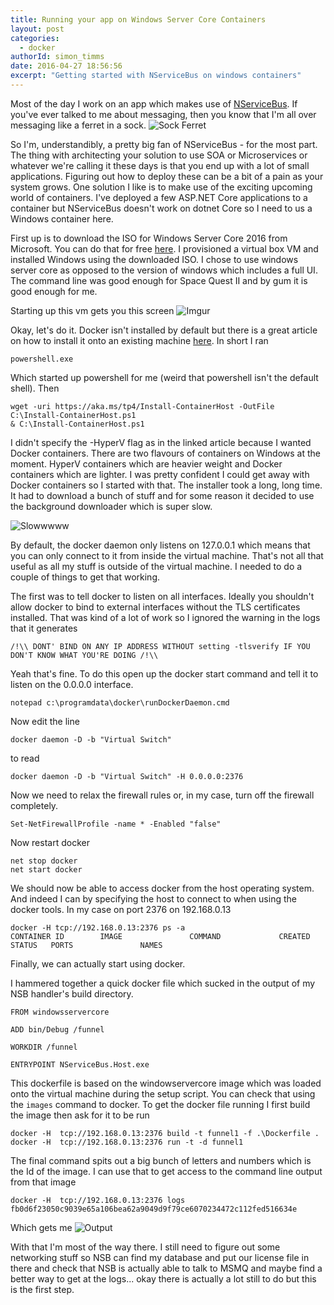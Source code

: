 ```yaml
---
title: Running your app on Windows Server Core Containers
layout: post
categories:
  - docker
authorId: simon_timms
date: 2016-04-27 18:56:56 
excerpt: "Getting started with NServiceBus on windows containers"
---
```

Most of the day I work on an app which makes use of [NServiceBus](http://particular.net/). If you've ever talked to me about messaging, then you know that I'm all over messaging like a ferret in a sock. 
![Sock Ferret](http://i.imgur.com/oglJADJ.png)

So I'm, understandibly, a pretty big fan of NServiceBus - for the most part. The thing with architecting your solution to use SOA or Microservices or whatever we're calling it these days is that you end up with a lot of small applications. Figuring out how to deploy these can be a bit of a pain as your system grows. One solution I like is to make use of the exciting upcoming world of containers. I've deployed a few ASP.NET Core applications to a container but NServiceBus doesn't work on dotnet Core so I need to us a Windows container here.

First up is to download the ISO for Windows Server Core 2016 from Microsoft. You can do that for free [here](https://www.microsoft.com/en-us/server-cloud/products/windows-server-2016/).  I provisioned a virtual box VM and installed Windows using the downloaded ISO. I chose to use windows server core as opposed to the version of windows which includes a full UI. The command line was good enough for Space Quest II and by gum it is good enough for me. 

Starting up this vm gets you this screen
![Imgur](http://i.imgur.com/jvEsdMU.png)

Okay, let's do it. Docker isn't installed by default but there is a great article on how to install it onto an existing machine [here](https://msdn.microsoft.com/virtualization/windowscontainers/quick_start/inplace_setup). In short I ran

`powershell.exe` 

Which started up powershell for me (weird that powershell isn't the default shell). Then 

```
wget -uri https://aka.ms/tp4/Install-ContainerHost -OutFile C:\Install-ContainerHost.ps1
& C:\Install-ContainerHost.ps1
```
I didn't specify the -HyperV flag as in the linked article because I wanted Docker containers. There are two flavours of containers on Windows at the moment. HyperV containers which are heavier weight and Docker containers which are lighter. I was pretty confident I could get away with Docker containers so I started with that. The installer took a long, long time. It had to download a bunch of stuff and for some reason it decided to use the background downloader which is super slow. 

![Slowwwww](http://i.imgur.com/3ce2GpA.png)

By default, the docker daemon only listens on 127.0.0.1 which means that you can only connect to it from inside the virtual machine. That's not all that useful as all my stuff is outside of the virtual machine. I needed to do a couple of things to get that working.

The first was to tell docker to listen on all interfaces. Ideally you shouldn't allow docker to bind to external interfaces without the TLS certificates installed. That was kind of a lot of work so I ignored the warning in the logs that it generates 

```
/!\\ DONT' BIND ON ANY IP ADDRESS WITHOUT setting -tlsverify IF YOU DON'T KNOW WHAT YOU'RE DOING /!\\
```
Yeah that's fine. To do this open up the docker start command and tell it to listen on the 0.0.0.0 interface. 

```
notepad c:\programdata\docker\runDockerDaemon.cmd
```

Now edit the line 

```
docker daemon -D -b "Virtual Switch"
```
to read 
```
docker daemon -D -b "Virtual Switch" -H 0.0.0.0:2376
```

Now we need to relax the firewall rules or, in my case, turn off the firewall completely. 

```
Set-NetFirewallProfile -name * -Enabled "false"
```

Now restart docker 
```
net stop docker
net start docker
```
We should now be able to access docker from the host operating system. And indeed I can by specifying the host to connect to when using the docker tools. In my case on port 2376 on 192.168.0.13

```
docker -H tcp://192.168.0.13:2376 ps -a
CONTAINER ID        IMAGE               COMMAND             CREATED             STATUS   PORTS               NAMES
```
 
Finally, we can actually start using docker.
 
 I hammered together a quick docker file which sucked in the output of my NSB handler's build directory. 

```
FROM windowsservercore

ADD bin/Debug /funnel

WORKDIR /funnel

ENTRYPOINT NServiceBus.Host.exe
```
This dockerfile is based on the windowservercore image which was loaded onto the virtual machine during the setup script. You can check that using the `images` command to docker. To get the docker file running I first build the image then ask for it to be run

```
docker -H  tcp://192.168.0.13:2376 build -t funnel1 -f .\Dockerfile .
docker -H  tcp://192.168.0.13:2376 run -t -d funnel1
```

The final command spits out a big bunch of letters and numbers which is the Id of the image. I can use that to get access to the command line output from that image

```
docker -H  tcp://192.168.0.13:2376 logs fb0d6f23050c9039e65a106bea62a9049d9f79ce6070234472c112fed516634e
```

Which gets me
![Output](http://i.imgur.com/Asbigge.png)

With that I'm most of the way there. I still need to figure out some networking stuff so NSB can find my database and put our license file in there and check that NSB is actually able to talk to MSMQ and maybe find a better way to get at the logs... okay there is actually a lot still to do but this is the first step.
